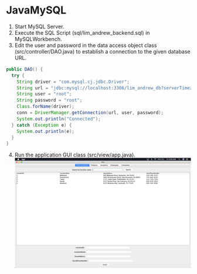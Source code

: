 # JavaMySQL
1. Start MySQL Server.
2. Execute the SQL Script (sql/lim_andrew_backend.sql) in MySQLWorkbench.
3. Edit the user and password in the data access object class (src/controller/DAO.java) to establish a connection to the given database URL.
```java
public DAO() {
  try {
    String driver = "com.mysql.cj.jdbc.Driver";
    String url = "jdbc:mysql://localhost:3306/lim_andrew_db?serverTimezone=UTC";
    String user = "root";
    String password = "root";
    Class.forName(driver);
    conn = DriverManager.getConnection(url, user, password);
    System.out.println("Connected");
  } catch (Exception e) {
    System.out.println(e);
  }
}
```
4. Run the application GUI class (src/view/app.java).
![Application GUI](images/JavaSQL.png?raw=true)
